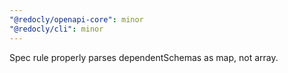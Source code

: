 ```yaml
---
"@redocly/openapi-core": minor
"@redocly/cli": minor
---
```


Spec rule properly parses dependentSchemas as map, not array.
